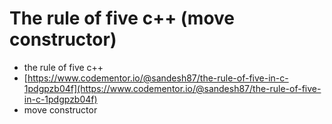 # The rule of five c++ (move constructor)

* the rule of five c++
* [https://www.codementor.io/@sandesh87/the-rule-of-five-in-c-1pdgpzb04f](https://www.codementor.io/@sandesh87/the-rule-of-five-in-c-1pdgpzb04f)
* move constructor
